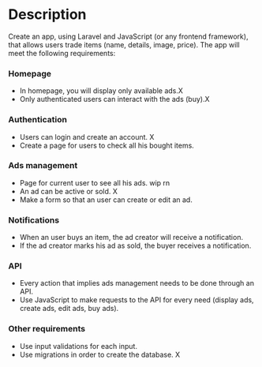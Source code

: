 

# Description

Create an app, using Laravel and JavaScript (or any frontend framework), that allows users trade items (name, details, image, price). The app will meet the following requirements:

### Homepage

* In homepage, you will display only available ads.X
* Only authenticated users can interact with the ads (buy).X

### Authentication

* Users can login and create an account. X
* Create a page for users to check all his bought items. 

### Ads management

* Page for current user to see all his ads. wip rn
* An ad can be active or sold. X
* Make a form so that an user can create or edit an ad.

### Notifications

* When an user buys an item, the ad creator will receive a notification.
* If the ad creator marks his ad as sold, the buyer receives a notification.

### API

* Every action that implies ads management needs to be done through an API.
* Use JavaScript to make requests to the API for every need (display ads, create ads, edit ads, buy ads).

### Other requirements

* Use input validations for each input.
* Use migrations in order to create the database. X
